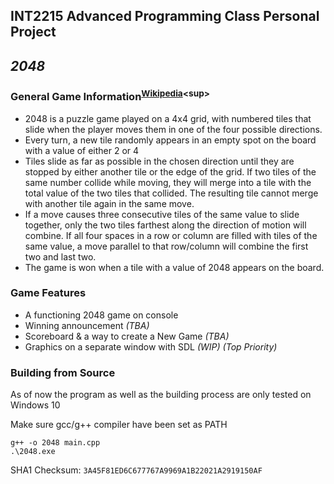 ## **INT2215 Advanced Programming Class Personal Project**
## ***2048***
### General Game Information<sup>[Wikipedia](https://en.wikipedia.org/wiki/2048_(video_game))<sup>
- 2048 is a puzzle game played on a 4x4 grid, with numbered tiles that slide when the player moves them in one of the four possible directions.
- Every turn, a new tile randomly appears in an empty spot on the board with a value of either 2 or 4
- Tiles slide as far as possible in the chosen direction until they are stopped by either another tile or the edge of the grid. If two tiles of the same number collide while moving, they will merge into a tile with the total value of the two tiles that collided. The resulting tile cannot merge with another tile again in the same move.
- If a move causes three consecutive tiles of the same value to slide together, only the two tiles farthest along the direction of motion will combine. If all four spaces in a row or column are filled with tiles of the same value, a move parallel to that row/column will combine the first two and last two.
- The game is won when a tile with a value of 2048 appears on the board.

### Game Features
- A functioning 2048 game on console
- Winning announcement *(TBA)*
- Scoreboard & a way to create a New Game *(TBA)*
- Graphics on a separate window with SDL *(WIP)* *(Top Priority)*

### Building from Source
As of now the program as well as the building process are only tested on Windows 10

Make sure gcc/g++ compiler have been set as PATH
```
g++ -o 2048 main.cpp
.\2048.exe
```
SHA1 Checksum: `3A45F81ED6C677767A9969A1B22021A2919150AF`